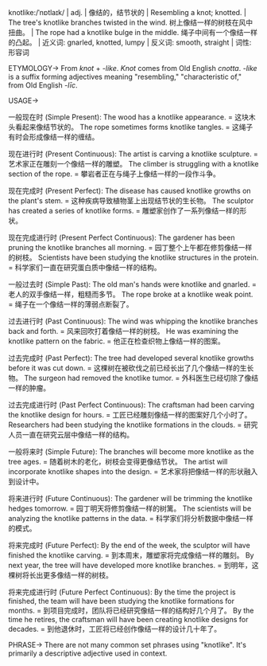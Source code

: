 knotlike:/ˈnɒtlaɪk/ | adj. | 像结的，结节状的 | Resembling a knot; knotted. | The tree's knotlike branches twisted in the wind.  树上像结一样的树枝在风中扭曲。 | The rope had a knotlike bulge in the middle. 绳子中间有一个像结一样的凸起。 | 近义词: gnarled, knotted, lumpy | 反义词: smooth, straight | 词性: 形容词

ETYMOLOGY->
From *knot* + *-like*.  *Knot* comes from Old English *cnotta*. *-like* is a suffix forming adjectives meaning "resembling," "characteristic of," from Old English *-līc*.


USAGE->

一般现在时 (Simple Present):
The wood has a knotlike appearance. = 这块木头看起来像结节状的。
The rope sometimes forms knotlike tangles. = 这绳子有时会形成像结一样的缠结。

现在进行时 (Present Continuous):
The artist is carving a knotlike sculpture. = 艺术家正在雕刻一个像结一样的雕塑。
The climber is struggling with a knotlike section of the rope. = 攀岩者正在与绳子上像结一样的一段作斗争。

现在完成时 (Present Perfect):
The disease has caused knotlike growths on the plant's stem. = 这种疾病导致植物茎上出现结节状的生长物。
The sculptor has created a series of knotlike forms. = 雕塑家创作了一系列像结一样的形状。

现在完成进行时 (Present Perfect Continuous):
The gardener has been pruning the knotlike branches all morning. = 园丁整个上午都在修剪像结一样的树枝。
Scientists have been studying the knotlike structures in the protein. = 科学家们一直在研究蛋白质中像结一样的结构。

一般过去时 (Simple Past):
The old man's hands were knotlike and gnarled. = 老人的双手像结一样，粗糙而多节。
The rope broke at a knotlike weak point. = 绳子在一个像结一样的薄弱点断裂了。

过去进行时 (Past Continuous):
The wind was whipping the knotlike branches back and forth. = 风来回吹打着像结一样的树枝。
He was examining the knotlike pattern on the fabric. = 他正在检查织物上像结一样的图案。

过去完成时 (Past Perfect):
The tree had developed several knotlike growths before it was cut down. = 这棵树在被砍伐之前已经长出了几个像结一样的生长物。
The surgeon had removed the knotlike tumor. = 外科医生已经切除了像结一样的肿瘤。

过去完成进行时 (Past Perfect Continuous):
The craftsman had been carving the knotlike design for hours. = 工匠已经雕刻像结一样的图案好几个小时了。
Researchers had been studying the knotlike formations in the clouds. = 研究人员一直在研究云层中像结一样的结构。

一般将来时 (Simple Future):
The branches will become more knotlike as the tree ages. = 随着树木的老化，树枝会变得更像结节状。
The artist will incorporate knotlike shapes into the design. = 艺术家将把像结一样的形状融入到设计中。

将来进行时 (Future Continuous):
The gardener will be trimming the knotlike hedges tomorrow. = 园丁明天将修剪像结一样的树篱。
The scientists will be analyzing the knotlike patterns in the data. = 科学家们将分析数据中像结一样的模式。

将来完成时 (Future Perfect):
By the end of the week, the sculptor will have finished the knotlike carving. = 到本周末，雕塑家将完成像结一样的雕刻。
By next year, the tree will have developed more knotlike branches. = 到明年，这棵树将长出更多像结一样的树枝。

将来完成进行时 (Future Perfect Continuous):
By the time the project is finished, the team will have been studying the knotlike formations for months. = 到项目完成时，团队将已经研究像结一样的结构好几个月了。
By the time he retires, the craftsman will have been creating knotlike designs for decades. = 到他退休时，工匠将已经创作像结一样的设计几十年了。



PHRASE->
There are not many common set phrases using "knotlike".  It's primarily a descriptive adjective used in context.


